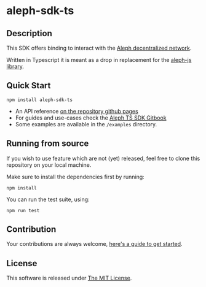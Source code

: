 # aleph-sdk-ts

## Description

This SDK offers binding to interact with the [Aleph decentralized network](https://aleph.im/).

Written in Typescript it is meant as a drop in replacement for the [aleph-js library]().

## Quick Start

```shell
npm install aleph-sdk-ts
```

- An API reference [on the repository github pages](https://aleph-im.github.io/aleph-sdk-ts/index.html) 
- For guides and use-cases check the [Aleph TS SDK Gitbook](https://aleph-im.gitbook.io/ts-sdk/)
- Some examples are available in the `/examples` directory.

## Running from source

If you wish to use feature which are not (yet) released, feel free to clone this repository on your local machine.

Make sure to install the dependencies first by running:
```
npm install
```

You can run the test suite, using:
```
npm run test
```


## Contribution

Your contributions are always welcome, [here's a guide to get started](./contributing.md).

## License

This software is released under [The MIT License](./LICENSE).


